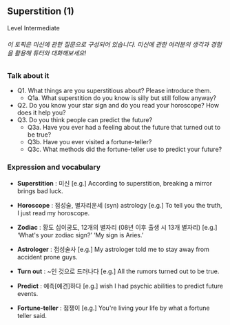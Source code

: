 ## Superstition (1)
Level Intermediate
###### 이 토픽은 미신에 관한 질문으로 구성되어 있습니다. 미신에 관한 여러분의 생각과 경험을 활용해 튜터와 대화해보세요!

### Talk about it
- Q1. What things are you superstitious about? Please introduce them.  - Q1a. What superstition do you know is silly but still follow anyway?- Q2. Do you know your star sign and do you read your horoscope? How does it help you?- Q3. Do you think people can predict the future?  - Q3a. Have you ever had a feeling about the future that turned out to be true?  - Q3b. Have you ever visited a fortune-teller?  - Q3c. What methods did the fortune-teller use to predict your future?
### Expression and vocabulary
- **Superstition** : 미신
[e.g.] According to superstition, breaking a mirror brings bad luck.

- **Horoscope** : 점성술, 별자리운세  (syn) astrology
[e.g.] To tell you the truth, I just read my horoscope.

- **Zodiac** : 황도 십이궁도, 12개의 별자리 (08년 이후 출생 시 13개 별자리)
[e.g.] ‘What's your zodiac sign?’ ‘My sign is Aries.’

- **Astrologer** : 점성술사
[e.g.] My astrologer told me to stay away from accident prone guys.

- **Turn out** : ~인 것으로 드러나다
[e.g.] All the rumors turned out to be true.

- **Predict** : 예측[예견]하다
[e.g.] wish I had psychic abilities to predict future events.

- **Fortune-teller** : 점쟁이
[e.g.] You're living your life by what a fortune teller said.


